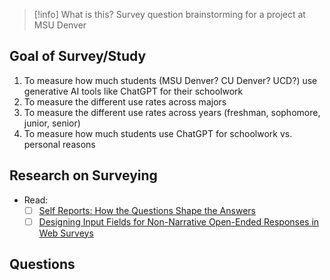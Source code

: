 >[!info] What is this?
> Survey question brainstorming for a project at MSU Denver

## Goal of Survey/Study
1. To measure how much students (MSU Denver? CU Denver? UCD?) use generative AI tools like ChatGPT for their schoolwork
2. To measure the different use rates across majors
3. To measure the different use rates across years (freshman, sophomore, junior, senior)
4. To measure how much students use ChatGPT for schoolwork vs. personal reasons

## Research on Surveying
- Read:
	- [ ] [Self Reports: How the Questions Shape the Answers](https://cci.drexel.edu/faculty/sgasson/Readings/Schwarz%20%5B1999%5D%20Self-reports%20-%20How%20the%20questions%20shape%20the%20answers.pdf)
	- [ ] [Designing Input Fields for Non-Narrative Open-Ended Responses in Web Surveys](https://www.ncbi.nlm.nih.gov/pmc/articles/PMC3570266/)

## Questions


